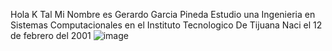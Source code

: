 Hola K Tal 
Mi Nombre es Gerardo Garcia Pineda
Estudio una Ingenieria en Sistemas Computacionales en el Instituto Tecnologico De Tijuana 
Naci el 12 de febrero del 2001
![image](https://user-images.githubusercontent.com/124211946/218241196-43e485d2-8775-40a2-a6a8-634c9a17edf0.png)
